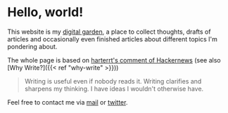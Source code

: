 # Hello, world!

This website is my [digital garden](https://joelhooks.com/digital-garden), a place to collect thoughts, drafts of articles and occasionally even finished articles about different topics I'm pondering about. 

The whole page is based on [harterrt's comment of Hackernews](https://news.ycombinator.com/item?id=27175826) (see also [Why Write?]({{< ref "why-write" >}}))

> Writing is useful even if nobody reads it. Writing clarifies and sharpens my thinking. I have ideas I wouldn't otherwise have. 

Feel free to contact me via [mail](mailto:mail@mlesniak.com) or [twitter](https://twitter.com/mlesniak).
